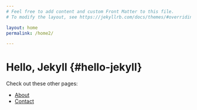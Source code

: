 ```yaml
---
# Feel free to add content and custom Front Matter to this file.
# To modify the layout, see https://jekyllrb.com/docs/themes/#overriding-theme-defaults

layout: home
permalink: /home2/

---
```


# Hello, Jekyll {#hello-jekyll}

Check out these other pages:

- [About](/about/)
- [Contact](/contact/)
